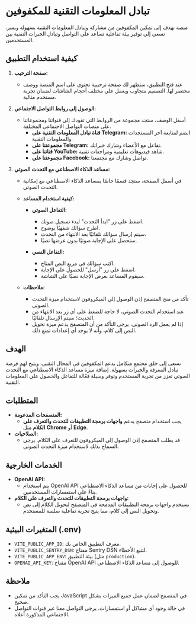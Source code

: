 # تبادل المعلومات التقنية للمكفوفين

منصة تهدف إلى تمكين المكفوفين من مشاركة وتبادل المعلومات التقنية بسهولة ويسر. نسعى إلى توفير بيئة تفاعلية تساعد على التواصل وتبادل الخبرات التقنية بين المستخدمين.

## كيفية استخدام التطبيق

1. **صفحة الترحيب:**
   - عند فتح التطبيق، ستظهر لك صفحة ترحيبية تحتوي على اسم المنصة ووصف مختصر لها. التصميم متجاوب ويعمل على مختلف أحجام الشاشات لضمان تجربة مستخدم مثالية.

2. **الوصول إلى روابط التواصل الاجتماعي:**
   - أسفل الوصف، ستجد مجموعة من الروابط التي تقودك إلى قنواتنا ومجموعاتنا على منصات التواصل الاجتماعي المختلفة.
     - **قناة تبادل المعلومات التقنية على Telegram:** انضم لمتابعة آخر المستجدات والمعلومات التقنية.
     - **مجموعتنا على Telegram:** تفاعل مع الأعضاء وشارك خبراتك.
     - **قناتنا على YouTube:** شاهد فيديوهات تعليمية ومراجعات تقنية.
     - **مجموعتنا على Facebook:** تواصل وشارك مع مجتمعنا.

3. **مساعد الذكاء الاصطناعي مع التحدث الصوتي:**
   - في أسفل الصفحة، ستجد قسمًا خاصًا بمساعد الذكاء الاصطناعي مع إمكانية التحدث الصوتي.

   - **كيفية استخدام المساعد:**

     - **التفاعل الصوتي:**
       - اضغط على زر "ابدأ التحدث" لبدء تسجيل صوتك.
       - اطرح سؤالك شفهيًا بوضوح.
       - سيتم إرسال سؤالك تلقائيًا بعد الانتهاء من التحدث.
       - ستحصل على الإجابة صوتيًا بدون عرضها نصيًا.

     - **التفاعل النصي:**
       - اكتب سؤالك في مربع النص المتاح.
       - اضغط على زر "أرسل" للحصول على الإجابة.
       - سيقوم المساعد بعرض الإجابة نصيًا على الشاشة.

   - **ملاحظات:**
     - تأكد من منح المتصفح إذن الوصول إلى الميكروفون لاستخدام ميزة التحدث الصوتي.
     - عند استخدام التحدث الصوتي، لا حاجة للضغط على أي زر بعد الانتهاء من الحديث؛ سيتم الإرسال تلقائيًا.
     - إذا لم يعمل الرد الصوتي، يرجى التأكد من أن المتصفح يدعم ميزة تحويل النص إلى كلام، وأنه لا يوجد أي إعدادات تمنع ذلك.

## الهدف

نسعى إلى خلق مجتمع متكامل يدعم المكفوفين في المجال التقني، ويتيح لهم فرصة تبادل المعرفة والخبرات بسهولة. إضافة ميزة مساعد الذكاء الاصطناعي مع التحدث الصوتي تعزز من تجربة المستخدم وتوفر وسيلة فعّالة للتفاعل والحصول على المعلومات التقنية.

## المتطلبات

- **المتصفحات المدعومة:**
  - يجب استخدام متصفح يدعم **واجهات برمجة التطبيقات للتحدث والتعرف على الكلام** مثل **Chrome** أو **Edge**.
- **الصلاحيات:**
  - قد يطلب المتصفح إذن الوصول إلى الميكروفون للتعرف على الكلام. يرجى السماح بذلك لاستخدام ميزة التحدث الصوتي.

## الخدمات الخارجية

- **OpenAI API:**
  - يتم استخدام OpenAI API للحصول على إجابات من مساعد الذكاء الاصطناعي بناءً على استفسارات المستخدمين.
- **واجهات برمجة التطبيقات للتحدث والتعرف على الكلام:**
  - نستخدم واجهات برمجة التطبيقات المدمجة في المتصفح لتحويل الكلام إلى نص وتحويل النص إلى كلام، مما يتيح تجربة تفاعلية سلسة للمستخدم.

## المتغيرات البيئية (.env)

- `VITE_PUBLIC_APP_ID`: معرف التطبيق الخاص بك.
- `VITE_PUBLIC_SENTRY_DSN`: مفتاح Sentry DSN لتتبع الأخطاء.
- `VITE_PUBLIC_APP_ENV`: بيئة التطبيق (مثل `production`).
- `OPENAI_API_KEY`: مفتاح OpenAI API للوصول إلى مساعد الذكاء الاصطناعي.

## ملاحظة

- يجب التأكد من تمكين JavaScript في المتصفح لضمان عمل جميع الميزات بشكل صحيح.
- في حالة وجود أي مشاكل أو استفسارات، يرجى التواصل معنا عبر قنوات التواصل الاجتماعي المذكورة أعلاه.